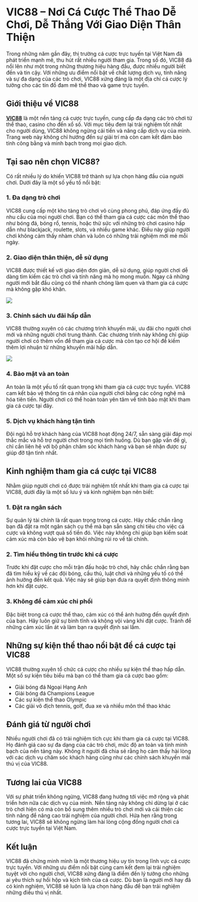 <h1>VIC88 – Nơi Cá Cược Thể Thao Dễ Chơi, Dễ Thắng Với Giao Diện Thân Thiện</h1><p>Trong những năm gần đây, thị trường cá cược trực tuyến tại Việt Nam đã phát triển mạnh mẽ, thu hút rất nhiều người tham gia. Trong số đó, VIC88 đã nổi lên như một trong những thương hiệu hàng đầu, được nhiều người biết đến và tin cậy. Với những ưu điểm nổi bật về chất lượng dịch vụ, tính năng và sự đa dạng của các trò chơi, VIC88 xứng đáng là một địa chỉ cá cược lý tưởng cho các tín đồ đam mê thể thao và game trực tuyến.</p>
<h2>Giới thiệu về VIC88</h2><p><strong><a href="https://vic88.onl/">VIC88</a></strong> là một nền tảng cá cược trực tuyến, cung cấp đa dạng các trò chơi từ thể thao, casino cho đến xổ số. Với mục tiêu đem lại trải nghiệm tốt nhất cho người dùng, VIC88 không ngừng cải tiến và nâng cấp dịch vụ của mình. Trang web này không chỉ hướng đến sự giải trí mà còn cam kết đảm bảo tính công bằng và minh bạch trong mọi giao dịch.</p>
<h2>Tại sao nên chọn VIC88?</h2><p>Có rất nhiều lý do khiến VIC88 trở thành sự lựa chọn hàng đầu của người chơi. Dưới đây là một số yếu tố nổi bật:</p><h3>1. Đa dạng trò chơi</h3><p>VIC88 cung cấp một kho tàng trò chơi vô cùng phong phú, đáp ứng đầy đủ nhu cầu của mọi người chơi. Bạn có thể tham gia cá cược các môn thể thao như bóng đá, bóng rổ, tennis, hoặc thử sức với những trò chơi casino hấp dẫn như blackjack, roulette, slots, và nhiều game khác. Điều này giúp người chơi không cảm thấy nhàm chán và luôn có những trải nghiệm mới mẻ mỗi ngày.</p><h3>2. Giao diện thân thiện, dễ sử dụng</h3><p>VIC88 được thiết kế với giao diện đơn giản, dễ sử dụng, giúp người chơi dễ dàng tìm kiếm các trò chơi và tính năng mà họ mong muốn. Ngay cả những người mới bắt đầu cũng có thể nhanh chóng làm quen và tham gia cá cược mà không gặp khó khăn.</p>
<img src="https://vic88.com/images/logo/logo_vic88.png">
<h3>3. Chính sách ưu đãi hấp dẫn</h3><p>VIC88 thường xuyên có các chương trình khuyến mãi, ưu đãi cho người chơi mới và những người chơi trung thành. Các chương trình này không chỉ giúp người chơi có thêm vốn để tham gia cá cược mà còn tạo cơ hội để kiếm thêm lợi nhuận từ những khuyến mãi hấp dẫn.</p>
<img src="https://drive.google.com/file/d/1LA6wePMeqKfV1wi6B8_0xDLiMKFIT0B0/view?usp=drive_link">
<h3>4. Bảo mật và an toàn</h3><p>An toàn là một yếu tố rất quan trọng khi tham gia cá cược trực tuyến. VIC88 cam kết bảo vệ thông tin cá nhân của người chơi bằng các công nghệ mã hóa tiên tiến. Người chơi có thể hoàn toàn yên tâm về tính bảo mật khi tham gia cá cược tại đây.</p><h3>5. Dịch vụ khách hàng tận tình</h3><p>Đội ngũ hỗ trợ khách hàng của VIC88 hoạt động 24/7, sẵn sàng giải đáp mọi thắc mắc và hỗ trợ người chơi trong mọi tình huống. Dù bạn gặp vấn đề gì, chỉ cần liên hệ với bộ phận chăm sóc khách hàng và bạn sẽ nhận được sự giúp đỡ tận tình nhất.</p>
<h2>Kinh nghiệm tham gia cá cược tại VIC88</h2><p>Nhằm giúp người chơi có được trải nghiệm tốt nhất khi tham gia cá cược tại VIC88, dưới đây là một số lưu ý và kinh nghiệm bạn nên biết:</p>
<h3>1. Đặt ra ngân sách</h3><p>Sự quản lý tài chính là rất quan trọng trong cá cược. Hãy chắc chắn rằng bạn đã đặt ra một ngân sách cụ thể mà bạn sẵn sàng chi tiêu cho việc cá cược và không vượt quá số tiền đó. Việc này không chỉ giúp bạn kiểm soát cảm xúc mà còn bảo vệ bạn khỏi những rủi ro về tài chính.</p>
<h3>2. Tìm hiểu thông tin trước khi cá cược</h3><p>Trước khi đặt cược cho mỗi trận đấu hoặc trò chơi, hãy chắc chắn rằng bạn đã tìm hiểu kỹ về các đội bóng, cầu thủ, luật chơi và những yếu tố có thể ảnh hưởng đến kết quả. Việc này sẽ giúp bạn đưa ra quyết định thông minh hơn khi đặt cược.</p>
<h3>3. Không để cảm xúc chi phối</h3><p>Đặc biệt trong cá cược thể thao, cảm xúc có thể ảnh hưởng đến quyết định của bạn. Hãy luôn giữ sự bình tĩnh và không vội vàng khi đặt cược. Tránh để những cảm xúc lấn át và làm bạn ra quyết định sai lầm.</p>
<h2>Những sự kiện thể thao nổi bật để cá cược tại VIC88</h2><p>VIC88 thường xuyên tổ chức cá cược cho nhiều sự kiện thể thao hấp dẫn. Một số sự kiện tiêu biểu mà bạn có thể tham gia cá cược bao gồm:</p><ul><li>Giải bóng đá Ngoại Hạng Anh</li><li>Giải bóng đá Champions League</li><li>Các sự kiện thể thao Olympic</li><li>Các giải vô địch tennis, golf, đua xe và nhiều môn thể thao khác</li></ul>
<h2>Đánh giá từ người chơi</h2><p>Nhiều người chơi đã có trải nghiệm tích cực khi tham gia cá cược tại VIC88. Họ đánh giá cao sự đa dạng của các trò chơi, mức độ an toàn và tính minh bạch của nền tảng này. Không ít người đã chia sẻ rằng họ cảm thấy hài lòng với các dịch vụ chăm sóc khách hàng cũng như các chính sách khuyến mãi thú vị của VIC88.</p>
<h2>Tương lai của VIC88</h2><p>Với sự phát triển không ngừng, VIC88 đang hướng tới việc mở rộng và phát triển hơn nữa các dịch vụ của mình. Nền tảng này không chỉ dừng lại ở các trò chơi hiện có mà còn bổ sung thêm nhiều trò chơi mới và cải thiện các tính năng để nâng cao trải nghiệm của người chơi. Hứa hẹn rằng trong tương lai, VIC88 sẽ không ngừng làm hài lòng cộng đồng người chơi cá cược trực tuyến tại Việt Nam.</p>
<h2>Kết luận</h2><p>VIC88 đã chứng minh mình là một thương hiệu uy tín trong lĩnh vực cá cược trực tuyến. Với những ưu điểm nổi bật cùng cam kết đem lại trải nghiệm tuyệt vời cho người chơi, VIC88 xứng đáng là điểm đến lý tưởng cho những ai yêu thích sự hồi hộp và kịch tính của cá cược. Dù bạn là người mới hay đã có kinh nghiệm, VIC88 sẽ luôn là lựa chọn hàng đầu để bạn trải nghiệm những điều thú vị nhất.</p>
